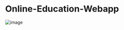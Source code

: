 # Online-Education-Webapp
![image](https://github.com/user-attachments/assets/18aacf0e-6846-4208-8a64-b791f72acaf7)
